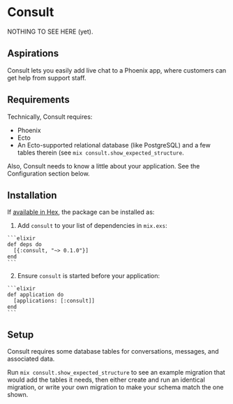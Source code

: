 # Consult

NOTHING TO SEE HERE (yet).

## Aspirations

Consult lets you easily add live chat to a Phoenix app, where customers can get help from support staff.

## Requirements

Technically, Consult requires:

- Phoenix
- Ecto
- An Ecto-supported relational database (like PostgreSQL) and a few tables therein (see `mix consult.show_expected_structure`.

Also, Consult needs to know a little about your application. See the Configuration section below.

## Installation

If [available in Hex](https://hex.pm/docs/publish), the package can be installed as:

  1. Add `consult` to your list of dependencies in `mix.exs`:

    ```elixir
    def deps do
      [{:consult, "~> 0.1.0"}]
    end
    ```

  2. Ensure `consult` is started before your application:

    ```elixir
    def application do
      [applications: [:consult]]
    end
    ```

##  Setup

Consult requires some database tables for conversations, messages, and associated data.

Run `mix consult.show_expected_structure` to see an example migration that would add the tables it needs, then either create and run an identical migration, or write your own migration to make your schema match the one shown.
